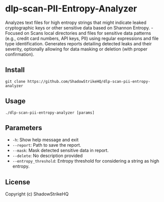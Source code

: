 # dlp-scan-PII-Entropy-Analyzer
Analyzes text files for high entropy strings that might indicate leaked cryptographic keys or other sensitive data based on Shannon Entropy. - Focused on Scans local directories and files for sensitive data patterns (e.g., credit card numbers, API keys, PII) using regular expressions and file type identification. Generates reports detailing detected leaks and their severity, optionally allowing for data masking or deletion (with proper confirmation).

## Install
`git clone https://github.com/ShadowStrikeHQ/dlp-scan-pii-entropy-analyzer`

## Usage
`./dlp-scan-pii-entropy-analyzer [params]`

## Parameters
- `-h`: Show help message and exit
- `--report`: Path to save the report.
- `--mask`: Mask detected sensitive data in report.
- `--delete`: No description provided
- `--entropy_threshold`: Entropy threshold for considering a string as high entropy.

## License
Copyright (c) ShadowStrikeHQ
